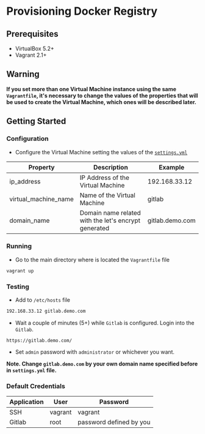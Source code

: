 # **Provisioning Docker Registry**

## **Prerequisites**

* VirtualBox 5.2+
* Vagrant 2.1+

## **Warning**

**If you set more than one Virtual Machine instance using the same `Vagrantfile`, it's necessary to change the values of the properties that will be used to create the Virtual Machine, which ones will be described later.**

## **Getting Started**

### **Configuration**

* Configure the Virtual Machine setting the values of the [`settings.yml`](./settings.yml)

| Property             | Description                                          | Example            |
| -------------------- | ---------------------------------------------------- | ------------------ |
| ip_address           | IP Address of the Virtual Machine                    | 192.168.33.12      |
| virtual_machine_name | Name of the Virtual Machine                          | gitlab             |
| domain_name          | Domain name related with the let's encrypt generated | gitlab.demo.com    |

### **Running**

* Go to the main directory where is located the `Vagrantfile` file

```sh
vagrant up
```

### **Testing**

* Add to `/etc/hosts` file

```sh
192.168.33.12 gitlab.demo.com
```

* Wait a couple of minutes (5+) while `Gitlab` is configured. Login into the `Gitlab`.

```browser
https://gitlab.demo.com/
```

* Set `admin` password with `administrator` or whichever you want.

**Note. Change `gitlab.demo.com` by your own domain name specified before in `settings.yml` file.**

### **Default Credentials**

| Application     | User    | Password                    |
| --------------- | ------- | --------------------------- |
| SSH             | vagrant | vagrant                     |
| Gitlab          | root    | password defined by you     |
